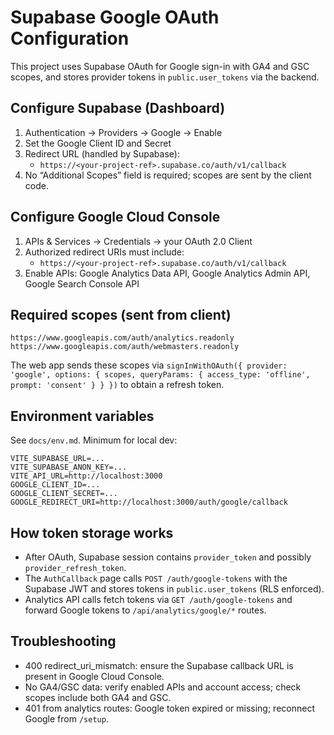 # Supabase Google OAuth Configuration

This project uses Supabase OAuth for Google sign-in with GA4 and GSC scopes, and stores provider tokens in `public.user_tokens` via the backend.

## Configure Supabase (Dashboard)

1. Authentication → Providers → Google → Enable
2. Set the Google Client ID and Secret
3. Redirect URL (handled by Supabase):
   - `https://<your-project-ref>.supabase.co/auth/v1/callback`
4. No “Additional Scopes” field is required; scopes are sent by the client code.

## Configure Google Cloud Console

1. APIs & Services → Credentials → your OAuth 2.0 Client
2. Authorized redirect URIs must include:
   - `https://<your-project-ref>.supabase.co/auth/v1/callback`
3. Enable APIs: Google Analytics Data API, Google Analytics Admin API, Google Search Console API

## Required scopes (sent from client)

```
https://www.googleapis.com/auth/analytics.readonly
https://www.googleapis.com/auth/webmasters.readonly
```

The web app sends these scopes via `signInWithOAuth({ provider: 'google', options: { scopes, queryParams: { access_type: 'offline', prompt: 'consent' } } })` to obtain a refresh token.

## Environment variables

See `docs/env.md`. Minimum for local dev:

```
VITE_SUPABASE_URL=...
VITE_SUPABASE_ANON_KEY=...
VITE_API_URL=http://localhost:3000
GOOGLE_CLIENT_ID=...
GOOGLE_CLIENT_SECRET=...
GOOGLE_REDIRECT_URI=http://localhost:3000/auth/google/callback
```

## How token storage works

- After OAuth, Supabase session contains `provider_token` and possibly `provider_refresh_token`.
- The `AuthCallback` page calls `POST /auth/google-tokens` with the Supabase JWT and stores tokens in `public.user_tokens` (RLS enforced).
- Analytics API calls fetch tokens via `GET /auth/google-tokens` and forward Google tokens to `/api/analytics/google/*` routes.

## Troubleshooting

- 400 redirect_uri_mismatch: ensure the Supabase callback URL is present in Google Cloud Console.
- No GA4/GSC data: verify enabled APIs and account access; check scopes include both GA4 and GSC.
- 401 from analytics routes: Google token expired or missing; reconnect Google from `/setup`.